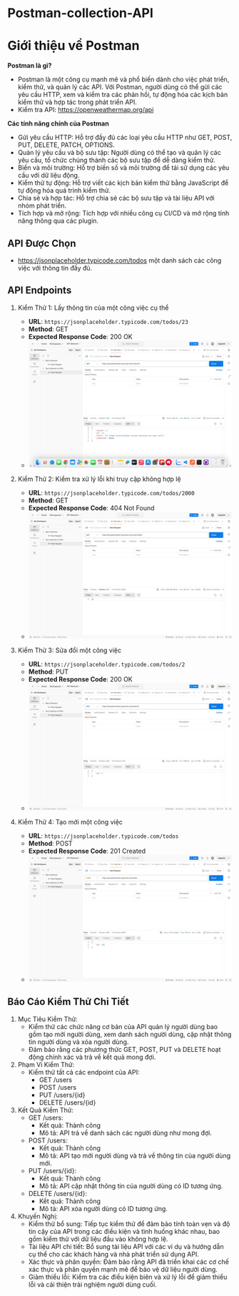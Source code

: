 # Postman-collection-API
# Giới thiệu về Postman
**Postman là gì?**
- Postman là một công cụ mạnh mẽ và phổ biến dành cho việc phát triển, kiểm thử, và quản lý các API. Với Postman, người dùng có thể gửi các yêu cầu HTTP, xem và kiểm tra các phản hồi, tự động hóa các kịch bản kiểm thử và hợp tác trong phát triển API.
- Kiểm tra API: https://openweathermap.org/api

**Các tính năng chính của Postman**
- Gửi yêu cầu HTTP: Hỗ trợ đầy đủ các loại yêu cầu HTTP như GET, POST, PUT, DELETE, PATCH, OPTIONS.
- Quản lý yêu cầu và bộ sưu tập: Người dùng có thể tạo và quản lý các yêu cầu, tổ chức chúng thành các bộ sưu tập để dễ dàng kiểm thử.
- Biến và môi trường: Hỗ trợ biến số và môi trường để tái sử dụng các yêu cầu với dữ liệu động.
- Kiểm thử tự động: Hỗ trợ viết các kịch bản kiểm thử bằng JavaScript để tự động hóa quá trình kiểm thử.
- Chia sẻ và hợp tác: Hỗ trợ chia sẻ các bộ sưu tập và tài liệu API với nhóm phát triển.
- Tích hợp và mở rộng: Tích hợp với nhiều công cụ CI/CD và mở rộng tính năng thông qua các plugin.

## API Được Chọn

- https://jsonplaceholder.typicode.com/todos một danh sách các công việc với thông tin đầy đủ.

## API Endpoints

1. Kiểm Thử 1: Lấy thông tin của một công việc cụ thể

   - **URL**: `https://jsonplaceholder.typicode.com/todos/23`
   - **Method**: GET
   - **Expected Response Code**: 200 OK
   - ![alt text](kt1.jpeg)

2. Kiểm Thử 2: Kiểm tra xử lý lỗi khi truy cập không hợp lệ

   - **URL**: `https://jsonplaceholder.typicode.com/todos/2000`
   - **Method**: GET
   - **Expected Response Code**: 404 Not Found
   - ![alt text](kt2.jpeg)

3. Kiểm Thử 3: Sửa đổi một công việc

   - **URL**: `https://jsonplaceholder.typicode.com/todos/2`
   - **Method**: PUT
   - **Expected Response Code**: 200 OK
   - ![alt text](kt3.jpeg)

4. Kiểm Thử 4: Tạo mới một công việc

   - **URL**: `https://jsonplaceholder.typicode.com/todos`
   - **Method**: POST
   - **Expected Response Code**: 201 Created
   - ![alt text](kt4.jpeg)

## Báo Cáo Kiểm Thử Chi Tiết

1. Mục Tiêu Kiểm Thử:
   - Kiểm thử các chức năng cơ bản của API quản lý người dùng bao gồm tạo mới người dùng, xem danh sách người dùng, cập nhật thông tin người dùng và xóa người dùng.
   - Đảm bảo rằng các phương thức GET, POST, PUT và DELETE hoạt động chính xác và trả về kết quả mong đợi.
2. Phạm Vi Kiểm Thử:
   - Kiểm thử tất cả các endpoint của API:
     - GET /users
     - POST /users
     - PUT /users/{id}
     - DELETE /users/{id}
3. Kết Quả Kiểm Thử:
   - GET /users:
     - Kết quả: Thành công
     - Mô tả: API trả về danh sách các người dùng như mong đợi.
   - POST /users:
     - Kết quả: Thành công
     - Mô tả: API tạo mới người dùng và trả về thông tin của người dùng mới.
   - PUT /users/{id}:
     - Kết quả: Thành công
     - Mô tả: API cập nhật thông tin của người dùng có ID tương ứng.
   - DELETE /users/{id}:
     - Kết quả: Thành công
     - Mô tả: API xóa người dùng có ID tương ứng.
4. Khuyến Nghị:
   - Kiểm thử bổ sung: Tiếp tục kiểm thử để đảm bảo tính toàn vẹn và độ tin cậy của API trong các điều kiện và tình huống khác nhau, bao gồm kiểm thử với dữ liệu đầu vào không hợp lệ.
   - Tài liệu API chi tiết: Bổ sung tài liệu API với các ví dụ và hướng dẫn cụ thể cho các khách hàng và nhà phát triển sử dụng API.
   - Xác thực và phân quyền: Đảm bảo rằng API đã triển khai các cơ chế xác thực và phân quyền mạnh mẽ để bảo vệ dữ liệu người dùng.
   - Giảm thiểu lỗi: Kiểm tra các điều kiện biên và xử lý lỗi để giảm thiểu lỗi và cải thiện trải nghiệm người dùng cuối.
